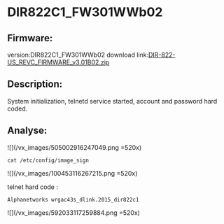 # DIR822C1_FW301WWb02
## Firmware:
version:DIR822C1_FW301WWb02
download link:[DIR-822-US_REVC_FIRMWARE_v3.01B02.zip](https://support.dlink.com/resource/products/DIR-822-US/REVC/DIR-822-US_REVC_FIRMWARE_v3.01B02.zip)
## Description:
System initialization, telnetd service started, account and password hard coded.
## Analyse:
![](/vx_images/505002916247049.png =520x)
```
cat /etc/config/image_sign
```
![](/vx_images/100453116267215.png =520x)

telnet hard code : 
```
Alphanetworks wrgac43s_dlink.2015_dir822c1
```
![](/vx_images/592033117259884.png =520x)
